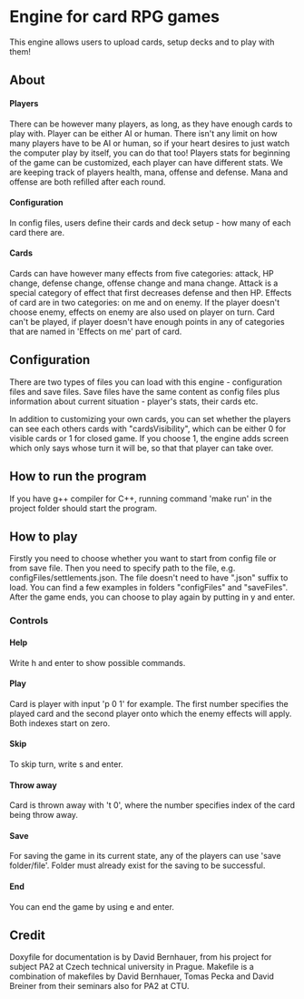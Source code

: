 # Engine for card RPG games

This engine allows users to upload cards, setup decks and to play with them!

## About

#### Players
There can be however many players, as long, as they have enough cards to play with.
Player can be either AI or human. There isn't any limit on how many players have to be AI or human, so if your heart desires to just watch the computer play by itself, you can do that too!
Players stats for beginning of the game can be customized, each player can have different stats.
We are keeping track of players health, mana, offense and defense. Mana and offense are both refilled after each round.

#### Configuration
In config files, users define their cards and deck setup - how many of each card there are.

#### Cards
Cards can have however many effects from five categories: attack, HP change, defense change, offense change and mana change.
Attack is a special category of effect that first decreases defense and then HP. Effects of card are in two categories: on me and on enemy.
If the player doesn't choose enemy, effects on enemy are also used on player on turn. Card can't be played, if player doesn't have enough points in any of categories that are named in 'Effects on me' part of card.

## Configuration
There are two types of files you can load with this engine - configuration files and save files. Save files have the same content as config files plus information about current situation - player's stats, their cards etc.

In addition to customizing your own cards, you can set whether the players can see each others cards with "cardsVisibility", which can be either 0 for visible cards or 1 for closed game. If you choose 1, the engine adds screen which only says whose turn it will be, so that that player can take over.

## How to run the program
If you have g++ compiler for C++, running command 'make run' in the project folder should start the program.

## How to play
Firstly you need to choose whether you want to start from config file or from save file. Then you need to specify path to the file, e.g. configFiles/settlements.json.
The file doesn't need to have ".json" suffix to load. You can find a few examples in folders "configFiles" and "saveFiles".  
After the game ends, you can choose to play again by putting in y and enter.

### Controls
#### Help
Write h and enter to show possible commands.

#### Play
Card is player with input 'p 0 1' for example. The first number specifies the played card and the second player onto which the enemy effects will apply. Both indexes start on zero.

#### Skip
To skip turn, write s and enter.

#### Throw away
Card is thrown away with 't 0', where the number specifies index of the card being throw away.

#### Save
For saving the game in its current state, any of the players can use 'save folder/file'. Folder must already exist for the saving to be successful.

#### End
You can end the game by using e and enter.

## Credit
Doxyfile for documentation is by David Bernhauer, from his project for subject PA2 at Czech technical university in Prague.
Makefile is a combination of makefiles by David Bernhauer, Tomas Pecka and David Breiner from their seminars also for PA2 at CTU.